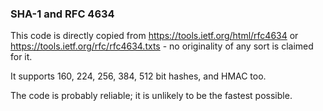 ### SHA-1 and RFC 4634

This code is directly copied from https://tools.ietf.org/html/rfc4634 or
https://tools.ietf.org/rfc/rfc4634.txts - no originality of any sort is
claimed for it.

It supports 160, 224, 256, 384, 512 bit hashes, and HMAC too.

The code is probably reliable; it is unlikely to be the fastest possible.

